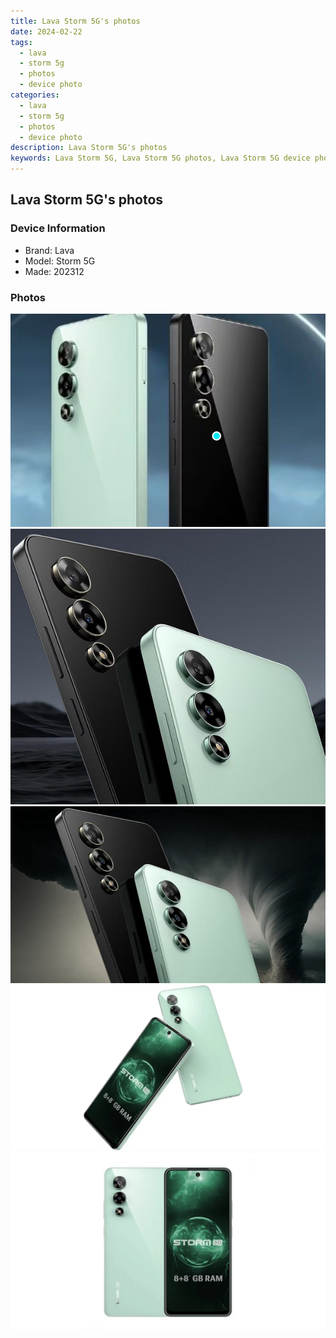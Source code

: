 ```yaml
---
title: Lava Storm 5G's photos
date: 2024-02-22
tags: 
  - lava
  - storm 5g
  - photos
  - device photo
categories: 
  - lava
  - storm 5g
  - photos
  - device photo
description: Lava Storm 5G's photos
keywords: Lava Storm 5G, Lava Storm 5G photos, Lava Storm 5G device photo
---
```


## Lava Storm 5G's photos

### Device Information

- Brand: Lava
- Model: Storm 5G
- Made: 202312

### Photos

![/images/best-assets/devices/lava/lava-storm-5g/1.jpg](/images/best-assets/devices/lava/lava-storm-5g/1.jpg)
![/images/best-assets/devices/lava/lava-storm-5g/2.jpg](/images/best-assets/devices/lava/lava-storm-5g/2.jpg)
![/images/best-assets/devices/lava/lava-storm-5g/3.jpg](/images/best-assets/devices/lava/lava-storm-5g/3.jpg)
![/images/best-assets/devices/lava/lava-storm-5g/4.jpg](/images/best-assets/devices/lava/lava-storm-5g/4.jpg)
![/images/best-assets/devices/lava/lava-storm-5g/5.jpg](/images/best-assets/devices/lava/lava-storm-5g/5.jpg)
